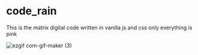 # code_rain
This is the matrix digital code written in vanilla js and css only everything is pink

![ezgif com-gif-maker (3)](https://user-images.githubusercontent.com/19497773/209915255-adf835f5-c80b-440b-ba69-6d87e421c732.gif)
